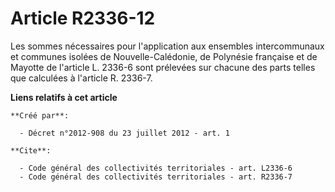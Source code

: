 # Article R2336-12

Les sommes nécessaires pour l'application aux ensembles intercommunaux et communes isolées de Nouvelle-Calédonie, de
Polynésie française et de Mayotte de l'article L. 2336-6 sont prélevées sur chacune des parts telles que calculées à
l'article R. 2336-7.

**Liens relatifs à cet article**

	**Créé par**:

	  - Décret n°2012-908 du 23 juillet 2012 - art. 1

	**Cite**:

	  - Code général des collectivités territoriales - art. L2336-6
	  - Code général des collectivités territoriales - art. R2336-7
